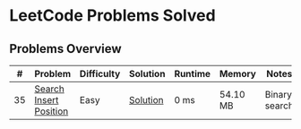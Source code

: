 # LeetCode Problems Solved

## Problems Overview

| # | Problem | Difficulty | Solution | Runtime | Memory | Notes |
|---|---------|------------|----------|---------|---------|-------|
| 35 | [Search Insert Position](https://leetcode.com/problems/search-insert-position/) | Easy | [Solution](./solutions/035-search-insert-position.js) | 0 ms | 54.10 MB | Binary search |

